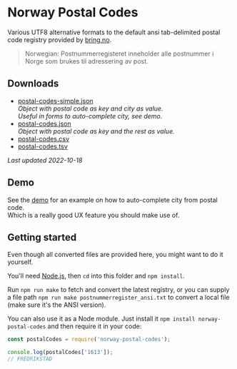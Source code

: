 # Norway Postal Codes

Various UTF8 alternative formats to the default ansi tab-delimited postal code registry provided by [bring.no](http://www.bring.no/radgivning/sende-noe/adressetjenester/adresseregistre).

> Norwegian: Postnummerregisteret inneholder alle postnummer i Norge som brukes til adressering av post.

## Downloads

- [postal-codes-simple.json](https://raw.githubusercontent.com/sindresorhus/norway-postal-codes/gh-pages/converted/postal-codes-simple.json)\
  *Object with postal code as key and city as value.\
  Useful in forms to auto-complete city, see demo.*
- [postal-codes.json](https://raw.githubusercontent.com/sindresorhus/norway-postal-codes/gh-pages/converted/postal-codes.json)\
  *Object with postal code as key and the rest as value.*
- [postal-codes.csv](https://raw.githubusercontent.com/sindresorhus/norway-postal-codes/gh-pages/converted/postal-codes.csv)
- [postal-codes.tsv](https://raw.githubusercontent.com/sindresorhus/norway-postal-codes/gh-pages/converted/postal-codes.tsv)

*Last updated 2022-10-18*

## Demo

See the [demo](https://sindresorhus.com/norway-postal-codes) for an example on how to auto-complete city from postal code.\
Which is a really good UX feature you should make use of.

## Getting started

Even though all converted files are provided here, you might want to do it yourself.

You'll need [Node.js](https://nodejs.org), then `cd` into this folder and `npm install`.

Run `npm run make` to fetch and convert the latest registry, or you can supply a file path `npm run make postnummerregister_ansi.txt` to convert a local file (make sure it's the ANSI version).

You can also use it as a Node module. Just install it `npm install norway-postal-codes` and then require it in your code:

```js
const postalCodes = require('norway-postal-codes');

console.log(postalCodes['1613']);
// FREDRIKSTAD
```
